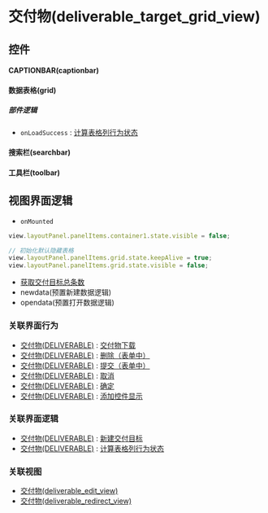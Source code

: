 # 交付物(deliverable_target_grid_view)  <!-- {docsify-ignore-all} -->



## 控件
#### CAPTIONBAR(captionbar)
#### 数据表格(grid)

##### 部件逻辑
* `onLoadSuccess` : [计算表格列行为状态](module/Base/deliverable/uilogic/calc_column_action_state)
#### 搜索栏(searchbar)
#### 工具栏(toolbar)

## 视图界面逻辑
* `onMounted`
```javascript
view.layoutPanel.panelItems.container1.state.visible = false;

// 初始化默认隐藏表格
view.layoutPanel.panelItems.grid.state.keepAlive = true;
view.layoutPanel.panelItems.grid.state.visible = false;


```
  * [获取交付目标总条数](module/Base/deliverable/uilogic/get_deliverable_total)
  * newdata(预置新建数据逻辑)
  * opendata(预置打开数据逻辑)


### 关联界面行为
  * [交付物(DELIVERABLE)](module/Base/deliverable) : [交付物下载](module/Base/deliverable#界面行为)
  * [交付物(DELIVERABLE)](module/Base/deliverable) : [删除（表单中）](module/Base/deliverable#界面行为)
  * [交付物(DELIVERABLE)](module/Base/deliverable) : [提交（表单中）](module/Base/deliverable#界面行为)
  * [交付物(DELIVERABLE)](module/Base/deliverable) : [取消](module/Base/deliverable#界面行为)
  * [交付物(DELIVERABLE)](module/Base/deliverable) : [确定](module/Base/deliverable#界面行为)
  * [交付物(DELIVERABLE)](module/Base/deliverable) : [添加控件显示](module/Base/deliverable#界面行为)

### 关联界面逻辑
  * [交付物(DELIVERABLE)](module/Base/deliverable) : [新建交付目标](module/Base/deliverable/uilogic/create_deliverable)
  * [交付物(DELIVERABLE)](module/Base/deliverable) : [计算表格列行为状态](module/Base/deliverable/uilogic/calc_column_action_state)

### 关联视图
  * [交付物(deliverable_edit_view)](app/view/deliverable_edit_view)
  * [交付物(deliverable_redirect_view)](app/view/deliverable_redirect_view)

<script>
 const { createApp } = Vue
  createApp({
    data() {
      return {

      }
    }
  }).use(ElementPlus).mount('#app')
</script>